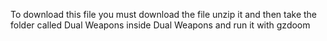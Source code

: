 To download this file you must download the file unzip it and then take the folder called Dual Weapons inside Dual Weapons and run it with gzdoom
